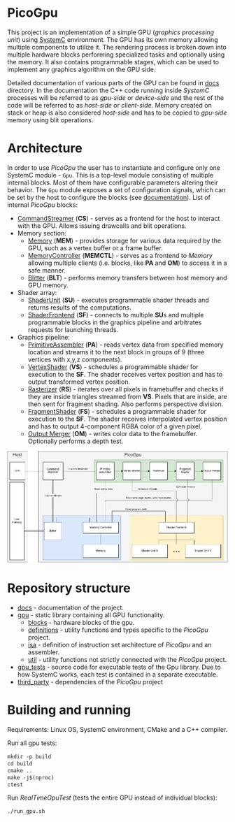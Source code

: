 # PicoGpu
This project is an implementation of a simple GPU (*graphics processing unit*) using [SystemC](https://systemc.org/) environment. The GPU has its own memory allowing multiple components to utilize it. The rendering process is broken down into multiple hardware blocks performing specialized tasks and optionally using the memory. It also contains programmable stages, which can be used to implement any graphics algorithm on the GPU side.

Detailed documentation of various parts of the GPU can be found in [docs](docs) directory. In the documentation the C++ code running inside *SystemC* processes will be referred to as *gpu-side* or *device-side* and the rest of the code will be referred to as *host-side* or *client-side*. Memory created on stack or heap is also considered *host-side* and has to be copied to *gpu-side* memory using blit operations.

# Architecture
In order to use *PicoGpu* the user has to instantiate and configure only one SystemC module - `Gpu`. This is a top-level module consisting of multiple internal blocks. Most of them have configurable parameters altering their behavior. The `Gpu` module exposes a set of configuration signals, which can be set by the host to configure the blocks (see [documentation](docs/ConfigurationPins.md)). List of internal *PicoGpu* blocks:
- [CommandStreamer](gpu/blocks/command_streamer.h) (**CS**) - serves as a frontend for the host to interact with the GPU. Allows issuing drawcalls and blit operations.
- Memory section:
  - [Memory](gpu/blocks/memory.h) (**MEM**) - provides storage for various data required by the GPU, such as a vertex buffer or a frame buffer.
  - [MemoryController](gpu/blocks/memory_controller.h) (**MEMCTL**) - serves as a frontend to *Memory* allowing multiple clients (i.e. blocks, like **PA** and **OM**) to access it in a safe manner.
  - [Blitter](gpu/blocks/blitter.h) (**BLT**) - performs memory transfers between host memory and GPU memory.
- Shader array:
  - [ShaderUnit](gpu/blocks/shader_array/shader_unit.h) (**SU**) - executes programmable shader threads and returns results of the computations.
  - [ShaderFrontend](gpu/blocks/shader_array/shader_frontend.h) (**SF**) - connects to multiple **SU**s and multiple programmable blocks in the graphics pipeline and arbitrates requests for launching threads.
- Graphics pipeline:
  - [PrimitiveAssembler](gpu/blocks/primitive_assembler.h) (**PA**) - reads vertex data from specified memory location and streams it to the next block in groups of 9 (three vertices with x,y,z components).
  - [VertexShader](gpu/blocks/vertex_shader.h) (**VS**) - schedules a programmable shader for execution to the **SF**. The shader receives vertex position and has to output transformed vertex position.
  - [Rasterizer](gpu/blocks/rasterizer.h) (**RS**) - iterates over all pixels in framebuffer and checks if they are inside triangles streamed from **VS**. Pixels that are inside, are then sent for fragment shading. Also performs perspective division.
  - [FragmentShader](gpu/blocks/fragment_shader.h) (**FS**) - schedules a programmable shader for execution to the **SF**. The shader receives interpolated vertex position and has to output 4-component RGBA color of a given pixel.
  - [Output Merger](gpu/blocks/output_merger.h) (**OM**) - writes color data to the framebuffer. Optionally performs a depth test.

![Architecture diagram](docs/architecture.png)



# Repository structure
- [docs](docs) - documentation of the project.
- [gpu](gpu) - static library containing all GPU functionality.
  - [blocks](gpu/blocks) - hardware blocks of the gpu.
  - [definitions](gpu/definitions) - utility functions and types specific to the *PicoGpu* project.
  - [isa](gpu/isa) - definition of instruction set architecture of *PicoGpu* and an assembler.
  - [util](gpu/util) - utility functions not strictly connected with the *PicoGpu* project.
- [gpu_tests](gpu_tests) - source code for executable tests of the Gpu library. Due to how SystemC works, each test is contained in a separate executable.
- [third_party](third_party) - dependencies of the *PicoGpu* project



# Building and running
Requirements: Linux OS, SystemC environment, CMake and a C++ compiler.

Run all gpu tests:
```
mkdir -p build
cd build
cmake ..
make -j$(nproc)
ctest
```

Run *RealTimeGpuTest* (tests the entire GPU instead of individual blocks):
```
./run_gpu.sh
```
